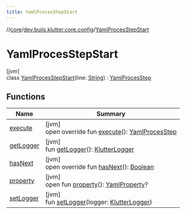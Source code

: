 ```yaml
---
title: YamlProcesStepStart
---
```

//[core](../../../index.html)/[dev.buijs.klutter.core.config](../index.html)/[YamlProcesStepStart](index.html)



# YamlProcesStepStart



[jvm]\
class [YamlProcesStepStart](index.html)(line: [String](https://kotlinlang.org/api/latest/jvm/stdlib/kotlin/-string/index.html)) : [YamlProcesStep](../-yaml-proces-step/index.html)



## Functions


| Name | Summary |
|---|---|
| [execute](execute.html) | [jvm]<br>open override fun [execute](execute.html)(): [YamlProcesStep](../-yaml-proces-step/index.html) |
| [getLogger](../-yaml-proces-step/get-logger.html) | [jvm]<br>fun [getLogger](../-yaml-proces-step/get-logger.html)(): [KlutterLogger](../../dev.buijs.klutter.core/-klutter-logger/index.html) |
| [hasNext](has-next.html) | [jvm]<br>open override fun [hasNext](has-next.html)(): [Boolean](https://kotlinlang.org/api/latest/jvm/stdlib/kotlin/-boolean/index.html) |
| [property](../-yaml-proces-step/property.html) | [jvm]<br>open fun [property](../-yaml-proces-step/property.html)(): [YamlProperty](../-yaml-property/index.html)? |
| [setLogger](../-yaml-proces-step/set-logger.html) | [jvm]<br>fun [setLogger](../-yaml-proces-step/set-logger.html)(logger: [KlutterLogger](../../dev.buijs.klutter.core/-klutter-logger/index.html)) |

